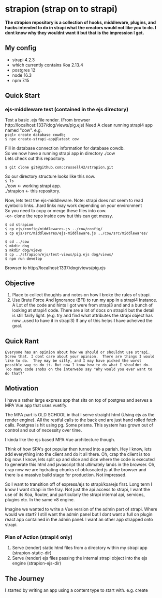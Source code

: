 # strapion (strap on to strapi)

**The strapion repository is a collection of hooks, middleware, plugins, and hacks
intended to do in strapi what the creators would not like you to do. I dont know why they wouldnt want it but that is the impression I get.**

## My config ##
- strapi 4.2.3
- which currently contains Koa 2.13.4
- postgres 12
- node 16.3
- npm 7.15

## Quick Start
### ejs-middleware test (contained in the ejs directory) 
Test a basic .ejs file render. (From browser http://localhost:1337/dog/views/pig.ejs) 
Need A clean running strapi4 app named "cow".
e.g.   
`psql> create database cowdb; `  
`$ npx create-strapi-app@latest cow`   

Fill in database connection information for database cowdb.  
So we now have a running strapi app in directory ./cow  
Lets check out this repository.  

`$ git clone git@github.com:crussell42/strapion.git`  

So our directory structure looks like this now.  
`$ ls`     
./cow  <- working strapi app.   
./strapion <- this repository.   

Now, lets test the ejs-middleware.
Note: strapi does not seem to read symbolic links...hard links may work depending on your environment   
So you need to copy or merge these files into cow.   
-or- clone the repo inside cow but this can get messy.  

`$ cd strapion`  
`$ cp ejs/config/middlewares.js ../cow/config/`  
`$ cp ejs/src/middlewares/ejs-middleware.js ../cow/src/middlewares/`  

`$ cd ../cow`  
`$ mkdir dog`  
`$ mkdir dog/views`  
`$ cp ../strapion/ejs/test-views/pig.ejs dog/views/`  
`$ npm run develop`  

Browser to http://localhost:1337/dog/views/pig.ejs  

## Objective
1. Place to collect thoughts and notes on how I broke the rules of strapi.
2. Use Brute Force And Ignorance (BFI) to run my app in a strapi4 instance.
A Lot of the code and hints I got were from strapi3 and and a bunch of looking at strapi4 code.
There are a lot of docs on strapi4 but the detail is still fairly light.
(e.g. try and find what attributes the strapi object has now...used to have it in strapi3)
If any of this helps I have acheived the goal. 

## Quick Rant
`Everyone has an opinion about how we should or shouldnt use strapi.
Screw that. I dont care about your opinion. 
There are things I would like to do. 
They may be silly, and I may have picked the worst possible way to do it.
But now I know how to do what I shouldnt do.
Too many code snobs on the interwebs say "Why would you ever want to do that?"`

## Motivation
I have a rather large express app that sits on top of postgres and serves a  
MPA Vue app that uses vuetify.

The MPA part is OLD SCHOOL in that I serve straight html (Using ejs as the render engine).
All the restful calls to the back end are just hand rolled fetch calls.
Postgres is hit using pg. Some prisma.
This system has grown out of control and out of necessity over time.

I kinda like the ejs based MPA Vue architecture though.

Think of how SPA's got popular then turned into a pariah.
Hey I know, lets add everything into the client and do it all there.
Oh, crap the client is too big now.
I know, lets split up and slice and dice where the code is executed to generate this html and javascript
that ultimately lands in the browser.
Oh, crap now we are hydrating chunks of obfuscated js at the browser and there is a massive build stage 
for production.
Not impressed.

So I want to transition off of express/ejs to strapi/koa/ejs first.
Long term I know I want strapi in the fray.
Not just the api access to strapi, I want the use of its Koa, Router, and particularly the strapi internal
api, services, plugins etc. In the same v8 engine.

Imagine we wanted to write a Vue version of the admin part of strapi.
Where would we start?
I still want the admin panel but I dont want a full on plugin react app contained in the admin panel.
I want an other app strapped onto strapi.


### Plan of Action (strapi4 only)
1. Serve (render) static html files from a directory within my strapi app (strapion-static-dir)
2. Serve (render) ejs files passing the internal strapi object into the ejs engine (strapion-ejs-dir)

## The Journey
I started by writing an app using a content type to start with. e.g. create
